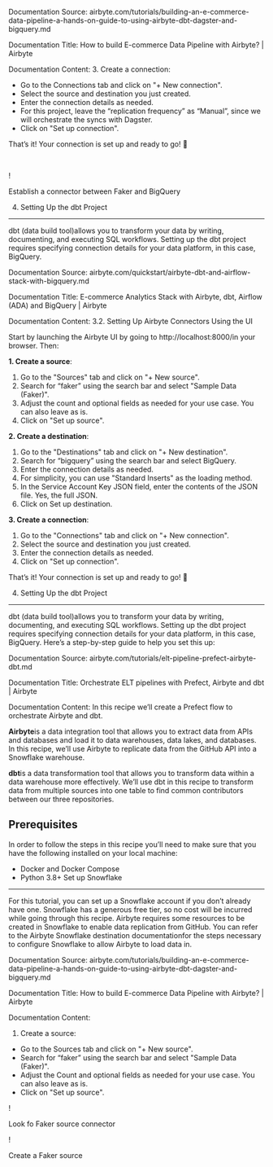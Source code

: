 Documentation Source:
airbyte.com/tutorials/building-an-e-commerce-data-pipeline-a-hands-on-guide-to-using-airbyte-dbt-dagster-and-bigquery.md

Documentation Title:
How to build E-commerce Data Pipeline with Airbyte? | Airbyte

Documentation Content:
3. Create a connection:

* Go to the Connections tab and click on "+ New connection".
* Select the source and destination you just created.
* Enter the connection details as needed.
* For this project, leave the “replication frequency” as “Manual”, since we will orchestrate the syncs with Dagster.
* Click on "Set up connection".

That’s it! Your connection is set up and ready to go! 🎉

‍

!

Establish a connector between Faker and BigQuery

4. Setting Up the dbt Project
-----------------------------

dbt (data build tool)allows you to transform your data by writing, documenting, and executing SQL workflows. Setting up the dbt project requires specifying connection details for your data platform, in this case, BigQuery.



Documentation Source:
airbyte.com/quickstart/airbyte-dbt-and-airflow-stack-with-bigquery.md

Documentation Title:
E-commerce Analytics Stack with Airbyte, dbt, Airflow (ADA) and BigQuery | Airbyte

Documentation Content:
3.2. Setting Up Airbyte Connectors Using the UI

Start by launching the Airbyte UI by going to http://localhost:8000/in your browser. Then:

**1. Create a source**:

1. Go to the "Sources" tab and click on "+ New source".
2. Search for “faker” using the search bar and select "Sample Data (Faker)".
3. Adjust the count and optional fields as needed for your use case. You can also leave as is.
4. Click on "Set up source".

**2. Create a destination**:

1. Go to the "Destinations" tab and click on "+ New destination".
2. Search for “bigquery” using the search bar and select BigQuery.
3. Enter the connection details as needed.
4. For simplicity, you can use "Standard Inserts" as the loading method.
5. In the Service Account Key JSON field, enter the contents of the JSON file. Yes, the full JSON.
6. Click on Set up destination.

**3. Create a connection**:

1. Go to the "Connections" tab and click on "+ New connection".
2. Select the source and destination you just created.
3. Enter the connection details as needed.
4. Click on "Set up connection".

That’s it! Your connection is set up and ready to go! 🎉 

4. Setting Up the dbt Project
-----------------------------

dbt (data build tool)allows you to transform your data by writing, documenting, and executing SQL workflows. Setting up the dbt project requires specifying connection details for your data platform, in this case, BigQuery. Here’s a step-by-step guide to help you set this up:



Documentation Source:
airbyte.com/tutorials/elt-pipeline-prefect-airbyte-dbt.md

Documentation Title:
Orchestrate ELT pipelines with Prefect, Airbyte and dbt | Airbyte

Documentation Content:
In this recipe we’ll create a Prefect flow to orchestrate Airbyte and dbt.

**Airbyte**is a data integration tool that allows you to extract data from APIs and databases and load it to data warehouses, data lakes, and databases. In this recipe, we’ll use Airbyte to replicate data from the GitHub API into a Snowflake warehouse.

**dbt**is a data transformation tool that allows you to transform data within a data warehouse more effectively. We’ll use dbt in this recipe to transform data from multiple sources into one table to find common contributors between our three repositories.

Prerequisites
-------------

In order to follow the steps in this recipe you’ll need to make sure that you have the following installed on your local machine:

* Docker and Docker Compose
* Python 3.8+
Set up Snowflake
----------------

For this tutorial, you can set up a Snowflake account if you don’t already have one. Snowflake has a generous free tier, so no cost will be incurred while going through this recipe. Airbyte requires some resources to be created in Snowflake to enable data replication from GitHub. You can refer to the Airbyte Snowflake destination documentationfor the steps necessary to configure Snowflake to allow Airbyte to load data in.



Documentation Source:
airbyte.com/tutorials/building-an-e-commerce-data-pipeline-a-hands-on-guide-to-using-airbyte-dbt-dagster-and-bigquery.md

Documentation Title:
How to build E-commerce Data Pipeline with Airbyte? | Airbyte

Documentation Content:
1. Create a source:

* Go to the Sources tab and click on "+ New source".
* Search for “faker” using the search bar and select "Sample Data (Faker)".
* Adjust the Count and optional fields as needed for your use case. You can also leave as is.
* Click on "Set up source".

!

Look fo Faker source connector

!

Create a Faker source



